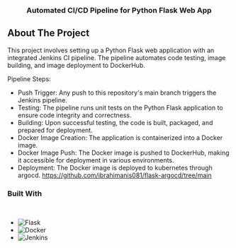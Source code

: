 <!-- PROJECT TITLE AND LOGO -->
<br />
<div align="center">
  
   <h3 align="center">Automated CI/CD Pipeline for Python Flask Web App</h3>
</div>

<!-- ABOUT THE PROJECT -->
## About The Project

This project involves setting up a Python Flask web application with an integrated Jenkins CI pipeline. The pipeline automates code testing, image building, and image deployment to DockerHub.

Pipeline Steps:

* Push Trigger: Any push to this repository's main branch triggers the Jenkins pipeline.
* Testing: The pipeline runs unit tests on the Python Flask application to ensure code integrity and correctness.
* Building: Upon successful testing, the code is built, packaged, and prepared for deployment.
* Docker Image Creation: The application is containerized into a Docker image.
* Docker Image Push: The Docker image is pushed to DockerHub, making it accessible for deployment in various environments.
* Deployment: The Docker image is deployed to kubernetes through argocd. https://github.com/ibrahimanis081/flask-argocd/tree/main


### Built With
<br/>


* ![Flask](https://img.shields.io/badge/flask-%23000.svg?style=for-the-badge&logo=flask&logoColor=white)
* ![Docker](https://img.shields.io/badge/docker-%230db7ed.svg?style=for-the-badge&logo=docker&logoColor=white)
* ![Jenkins](https://img.shields.io/badge/jenkins-%232C5263.svg?style=for-the-badge&logo=jenkins&logoColor=white)






